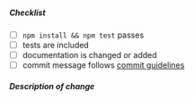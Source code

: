 <!--
Thank you for your pull request. Please review the below requirements.

Contributor guide: https://github.com/nodejs/node/blob/master/CONTRIBUTING.md
-->

##### Checklist

<!-- Remove items that do not apply. For completed items, change [ ] to [x]. -->

- [ ] `npm install && npm test` passes
- [ ] tests are included <!-- Bug fixes and new features should include tests -->
- [ ] documentation is changed or added
- [ ] commit message
  follows [commit guidelines](https://github.com/nodejs/node/blob/master/doc/guides/contributing/pull-requests.md#commit-message-guidelines)

##### Description of change

<!-- Provide a description of the change -->

